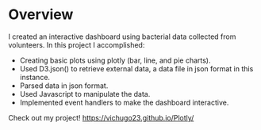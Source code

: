 # Overview
I created an interactive dashboard using bacterial data collected from volunteers.
In this project I accomplished:
- Creating basic plots using plotly (bar, line, and pie charts).
- Used D3.json() to retrieve external data, a data file in json format in this instance.
- Parsed data in json format.
- Used Javascript to manipulate the data.
- Implemented event handlers to make the dashboard interactive.

Check out my project!  https://vichugo23.github.io/Plotly/

